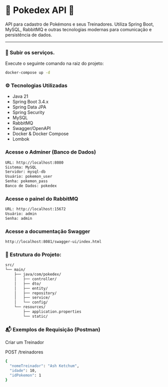 # 🐣 Pokedex API 🐣

API para cadastro de Pokémons e seus Treinadores. Utiliza Spring Boot, MySQL, RabbitMQ e outras tecnologias modernas para comunicação e persistência de dados.

---
### 🚀 Subir os serviços.

Execute o seguinte comando na raiz do projeto:

```bash
docker-compose up -d 
```
### ⚙️ Tecnologias Utilizadas
<ul>
   <li>Java 21</li>
  <li>Spring Boot 3.4.x</li>
  <li>Spring Data JPA</li>
  <li>Spring Security</li>
  <li>MySQL</li>
  <li>RabbitMQ</li>
  <li>Swagger/OpenAPI</li>
  <li>Docker & Docker Compose</li>
  <li>Lombok</li>
</ul>  

### Acesse o Adminer (Banco de Dados)
```bash
URL: http://localhost:8080
Sistema: MySQL
Servidor: mysql-db
Usuário: pokemon_user
Senha: pokemon_pass
Banco de Dados: pokedex
```
### Acesse o painel do RabbitMQ
```bash
URL: http://localhost:15672
Usuário: admin
Senha: admin
```

### Acesse a documentação Swagger
```bash
http://localhost:8081/swagger-ui/index.html
```
### 

### 📁 Estrutura do Projeto:
```bash
src/
└── main/
    ├── java/com/pokedex/
    │   ├── controller/
    │   ├── dto/
    │   ├── entity/
    │   ├── repository/
    │   ├── service/
    │   └── config/
    └── resources/
        ├── application.properties
        └── static/
```

### 📬 Exemplos de Requisição (Postman)
<p>Criar um Treinador</p>
<p>POST /treinadores</p>

```bash
{
  "nomeTreinador": "Ash Ketchum",
  "idade": 10,
  "idPokemon": 1
}
```

